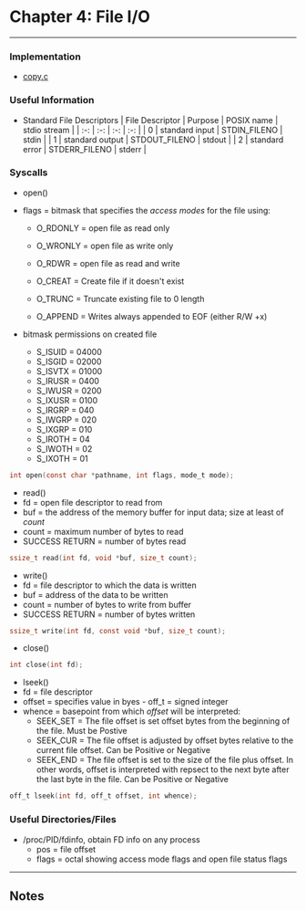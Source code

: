 # Chapter 4: File I/O 

---

### Implementation
* [copy.c](copy.c)


### Useful Information
* Standard File Descriptors
| File Descriptor | Purpose         | POSIX name    | stdio stream |
| :-:             | :-:             | :-:           | :-:          |
| 0               | standard input  | STDIN_FILENO  | stdin        |
| 1               | standard output | STDOUT_FILENO | stdout       |
| 2               | standard error  | STDERR_FILENO | stderr       |



### Syscalls
* open()
* flags = bitmask that specifies the _access modes_ for the file using:
	* O_RDONLY	= open file as read only
	* O_WRONLY	= open file as write only
	* O_RDWR	= open file as read and write
 
	* O_CREAT	= Create file if it doesn't exist
	* O_TRUNC	= Truncate existing file to 0 length
	* O_APPEND	= Writes always appended to EOF (either R/W +x)
 
* bitmask permissions on created file
	* S_ISUID	= 04000
	* S_ISGID	= 02000
	* S_ISVTX	= 01000
	* S_IRUSR	= 0400
	* S_IWUSR	= 0200
	* S_IXUSR	= 0100
	* S_IRGRP	= 040
	* S_IWGRP	= 020
	* S_IXGRP	= 010
	* S_IROTH	= 04
	* S_IWOTH	= 02
	* S_IXOTH	= 01
```c
int open(const char *pathname, int flags, mode_t mode);
```

* read()
* fd = open file descriptor to read from
* buf = the address of the memory buffer for input data; size at least of _count_
* count = maximum number of bytes to read
* SUCCESS RETURN = number of bytes read
```c
ssize_t read(int fd, void *buf, size_t count);
```

* write()
* fd = file descriptor to which the data is written
* buf = address of the data to be written
* count = number of bytes to write from buffer
* SUCCESS RETURN = number of bytes written
```c
ssize_t write(int fd, const void *buf, size_t count);
```

* close()
```c
int close(int fd);
```

* lseek()
* fd = file descriptor
* offset = specifies value in byes - off_t = signed integer
* whence = basepoint from which _offset_ will be interpreted:
	* SEEK_SET = The file offset is set offset bytes from the beginning of the file. Must be Postive
	* SEEK_CUR = The file offset is adjusted by offset bytes relative to the current file offset. Can be Positive or Negative
	* SEEK_END = The file offset is set to the size of the file plus offset. In other words, offset is interpreted with repsect to the next byte after the last byte in the file. Can be Positive or Negative
```c
off_t lseek(int fd, off_t offset, int whence);
```
       


### Useful Directories/Files
* /proc/PID/fdinfo, obtain FD info on any process
	* pos = file offset
	* flags = octal showing access mode flags and open file status flags
---

## Notes


